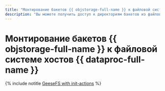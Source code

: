 ```yaml
---
title: "Монтирование бакетов {{ objstorage-full-name }} к файловой системе хостов {{ dataproc-full-name }}"
description: "Вы можете получить доступ к директориям бакетов из файловой системы хостов {{ dataproc-name }}. Для этого примонтируйте бакеты с помощью скриптов инициализации и программы GeeseFS."
---
```


# Монтирование бакетов {{ objstorage-full-name }} к файловой системе хостов {{ dataproc-full-name }}

{% include notitle [GeeseFS with init-actions](../../_tutorials/dataplatform/data-proc-init-actions-geesefs.md) %}
